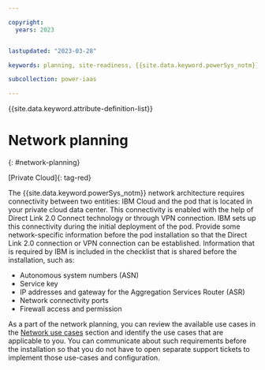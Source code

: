 ```yaml
---

copyright:
  years: 2023


lastupdated: "2023-03-28"

keywords: planning, site-readiness, {{site.data.keyword.powerSys_notm}} as a service, private cloud

subcollection: power-iaas

---
```


{{site.data.keyword.attribute-definition-list}}

# Network planning
{: #network-planning}

[Private Cloud]{: tag-red}

The {{site.data.keyword.powerSys_notm}} network architecture requires connectivity between two entities: IBM Cloud and the pod that is located in your private cloud data center. This connectivity is enabled with the help of Direct Link 2.0 Connect technology or through VPN connection. IBM sets up this connectivity during the initial deployment of the pod. Provide some network-specific information before the pod installation so that the Direct Link 2.0 connection or VPN connection can be established. Information that is required by IBM is included in the checklist that is shared before the installation, such as:
* Autonomous system numbers (ASN)
* Service key
* IP addresses and gateway for the Aggregation Services Router (ASR)
* Network connectivity ports
* Firewall access and permission

As a part of the network planning, you can review the available use cases in the [Network use cases](/docs-draft/power-iaas?topic=power-iaas-network_use_cases) section and identify the use cases that are applicable to you. You can communicate about such requirements before the installation so that you do not have to open separate support tickets to implement those use-cases and configuration.
